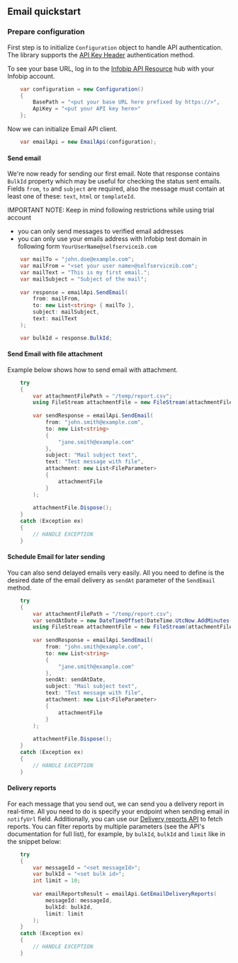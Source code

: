 ## Email quickstart

### Prepare configuration

First step is to initialize `Configuration` object to handle API authentication. The library supports the [API Key Header](https://www.infobip.com/docs/essentials/api-essentials/api-authentication#api-key-header) authentication method.

To see your base URL, log in to the [Infobip API Resource](https://www.infobip.com/docs/api) hub with your Infobip account.

```csharp
    var configuration = new Configuration()
    {
        BasePath = "<put your base URL here prefixed by https://>",
        ApiKey = "<put your API key here>"
    };
```

Now we can initialize Email API client.

```csharp
    var emailApi = new EmailApi(configuration);
```

#### Send email

We're now ready for sending our first email. Note that response contains `BulkId` property which may be useful for checking the status sent emails.
Fields `from`, `to` and `subject` are required, also the message must contain at least one of these: `text`, `html` or `templateId`.

IMPORTANT NOTE:
Keep in mind following restrictions while using trial account

- you can only send messages to verified email addresses
- you can only use your emails address with Infobip test domain in following form `YourUserName@selfserviceib.com`

```csharp
    var mailTo = "john.doe@example.com";
    var mailFrom = "<set your user name>@selfserviceib.com";
    var mailText = "This is my first email.";
    var mailSubject = "Subject of the mail";
    
    var response = emailApi.SendEmail(
        from: mailFrom,
        to: new List<string> { mailTo },
        subject: mailSubject, 
        text: mailText
    );

    var bulkId = response.BulkId;
```

#### Send Email with file attachment

Example below shows how to send email with attachment.

```csharp
    try
    {
        var attachmentFilePath = "/temp/report.csv";
        using FileStream attachmentFile = new FileStream(attachmentFilePath, FileMode.Open, FileAccess.Read);
    
        var sendResponse = emailApi.SendEmail(
            from: "john.smith@example.com",
            to: new List<string>
            {
                "jane.smith@example.com"
            },
            subject: "Mail subject text",
            text: "Test message with file",
            attachment: new List<FileParameter>
            {
                attachmentFile
            } 
        );
    
        attachmentFile.Dispose();
    }
    catch (Exception ex)
    {
        // HANDLE EXCEPTION  
    }
```

#### Schedule Email for later sending

You can also send delayed emails very easily. All you need to define is the desired date of the email delivery as `sendAt` parameter of the `SendEmail` method.

```csharp
    try
    {
        var attachmentFilePath = "/temp/report.csv";
        var sendAtDate = new DateTimeOffset(DateTime.UtcNow.AddMinutes(30), TimeSpan.FromHours(0));
        using FileStream attachmentFile = new FileStream(attachmentFilePath, FileMode.Open, FileAccess.Read);
    
        var sendResponse = emailApi.SendEmail(
            from: "john.smith@example.com",
            to: new List<string>
            {
                "jane.smith@example.com"
            },
            sendAt: sendAtDate,
            subject: "Mail subject text",
            text: "Test message with file",
            attachment: new List<FileParameter>
            {
                attachmentFile
            }
        );
    
        attachmentFile.Dispose();
    }
    catch (Exception ex)
    {
        // HANDLE EXCEPTION  
    }
```

#### Delivery reports

For each message that you send out, we can send you a delivery report in real-time.
All you need to do is specify your endpoint when sending email in `notifyUrl` field.
Additionally, you can use our [Delivery reports API](https://www.infobip.com/docs/api/channels/email/get-email-delivery-reports) to fetch reports.
You can filter reports by multiple parameters (see the API's documentation for full list), for example, by `bulkId`, `bulkId` and `limit` like in the snippet below:

```csharp
    try
    {
        var messageId = "<set messageId>";
        var bulkId = "<set bulk id>";
        int limit = 10;
        
        var emailReportsResult = emailApi.GetEmailDeliveryReports(
            messageId: messageId,
            bulkId: bulkId,
            limit: limit
        );
    }
    catch (Exception ex)
    {
        // HANDLE EXCEPTION  
    }
```
